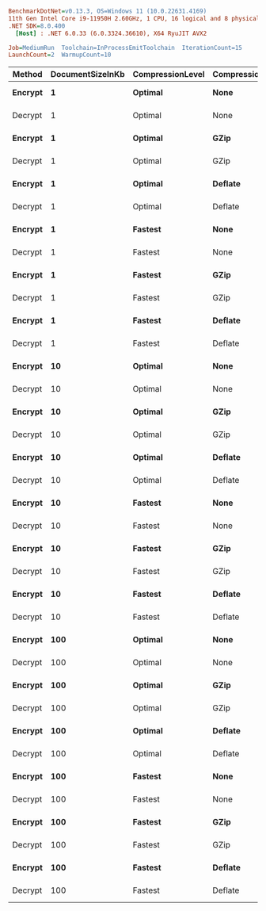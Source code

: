 ``` ini

BenchmarkDotNet=v0.13.3, OS=Windows 11 (10.0.22631.4169)
11th Gen Intel Core i9-11950H 2.60GHz, 1 CPU, 16 logical and 8 physical cores
.NET SDK=8.0.400
  [Host] : .NET 6.0.33 (6.0.3324.36610), X64 RyuJIT AVX2

Job=MediumRun  Toolchain=InProcessEmitToolchain  IterationCount=15  
LaunchCount=2  WarmupCount=10  

```
|  Method | DocumentSizeInKb | CompressionLevel | CompressionAlgorithm |        Mean |     Error |     StdDev |      Median |     Gen0 |     Gen1 |     Gen2 |  Allocated |
|-------- |----------------- |----------------- |--------------------- |------------:|----------:|-----------:|------------:|---------:|---------:|---------:|-----------:|
| **Encrypt** |                **1** |          **Optimal** |                 **None** |    **18.90 μs** |  **0.408 μs** |   **0.610 μs** |    **18.49 μs** |   **1.9531** |   **1.5869** |        **-** |   **24.27 KB** |
| Decrypt |                1 |          Optimal |                 None |    35.63 μs |  0.715 μs |   1.071 μs |    36.11 μs |   3.2959 |   0.7935 |        - |   40.57 KB |
| **Encrypt** |                **1** |          **Optimal** |                 **GZip** |    **42.72 μs** |  **0.771 μs** |   **1.154 μs** |    **42.30 μs** |   **1.8921** |   **0.4883** |        **-** |    **23.2 KB** |
| Decrypt |                1 |          Optimal |                 GZip |    27.34 μs |  0.446 μs |   0.668 μs |    27.47 μs |   2.4414 |   0.6104 |        - |      30 KB |
| **Encrypt** |                **1** |          **Optimal** |              **Deflate** |    **43.67 μs** |  **1.026 μs** |   **1.536 μs** |    **44.03 μs** |   **1.8311** |   **0.4883** |        **-** |   **23.09 KB** |
| Decrypt |                1 |          Optimal |              Deflate |    27.47 μs |  0.506 μs |   0.726 μs |    27.22 μs |   2.4414 |   0.6104 |        - |   29.95 KB |
| **Encrypt** |                **1** |          **Fastest** |                 **None** |    **19.33 μs** |  **0.294 μs** |   **0.421 μs** |    **19.32 μs** |   **1.9531** |   **0.4883** |        **-** |   **24.27 KB** |
| Decrypt |                1 |          Fastest |                 None |    35.90 μs |  0.583 μs |   0.873 μs |    36.12 μs |   3.2959 |   0.7935 |        - |   40.57 KB |
| **Encrypt** |                **1** |          **Fastest** |                 **GZip** |    **35.81 μs** |  **0.689 μs** |   **1.031 μs** |    **35.25 μs** |   **1.8921** |   **0.4883** |        **-** |   **23.28 KB** |
| Decrypt |                1 |          Fastest |                 GZip |    27.64 μs |  0.455 μs |   0.681 μs |    27.76 μs |   2.4414 |   0.6104 |        - |   30.04 KB |
| **Encrypt** |                **1** |          **Fastest** |              **Deflate** |    **36.18 μs** |  **0.648 μs** |   **0.969 μs** |    **36.50 μs** |   **1.8311** |   **0.4883** |        **-** |   **23.17 KB** |
| Decrypt |                1 |          Fastest |              Deflate |    28.27 μs |  0.752 μs |   1.103 μs |    28.16 μs |   2.4414 |   0.6104 |        - |      30 KB |
| **Encrypt** |               **10** |          **Optimal** |                 **None** |    **45.47 μs** |  **0.844 μs** |   **1.264 μs** |    **45.82 μs** |   **9.2773** |   **1.1597** |        **-** |  **114.49 KB** |
| Decrypt |               10 |          Optimal |                 None |   115.59 μs |  2.096 μs |   3.137 μs |   117.62 μs |  12.4512 |   1.4648 |        - |  153.84 KB |
| **Encrypt** |               **10** |          **Optimal** |                 **GZip** |   **232.69 μs** |  **3.049 μs** |   **4.469 μs** |   **234.59 μs** |   **7.5684** |   **0.9766** |        **-** |   **92.98 KB** |
| Decrypt |               10 |          Optimal |                 GZip |    44.62 μs |  0.759 μs |   1.137 μs |    44.54 μs |   6.1035 |   1.2207 |        - |   75.53 KB |
| **Encrypt** |               **10** |          **Optimal** |              **Deflate** |   **230.75 μs** |  **3.819 μs** |   **5.716 μs** |   **233.87 μs** |   **7.5684** |   **0.9766** |        **-** |   **92.95 KB** |
| Decrypt |               10 |          Optimal |              Deflate |    45.15 μs |  0.680 μs |   1.018 μs |    45.59 μs |   6.1035 |   1.2207 |        - |   75.53 KB |
| **Encrypt** |               **10** |          **Fastest** |                 **None** |    **45.30 μs** |  **1.002 μs** |   **1.405 μs** |    **44.54 μs** |   **9.2773** |   **1.1597** |        **-** |  **114.49 KB** |
| Decrypt |               10 |          Fastest |                 None |   116.26 μs |  2.181 μs |   3.265 μs |   117.88 μs |  12.4512 |   1.4648 |        - |  153.84 KB |
| **Encrypt** |               **10** |          **Fastest** |                 **GZip** |   **148.64 μs** |  **2.345 μs** |   **3.509 μs** |   **146.72 μs** |   **7.3242** |   **1.2207** |        **-** |    **91.5 KB** |
| Decrypt |               10 |          Fastest |                 GZip |    43.45 μs |  0.702 μs |   1.006 μs |    43.17 μs |   6.1035 |   1.2207 |        - |    74.9 KB |
| **Encrypt** |               **10** |          **Fastest** |              **Deflate** |   **154.41 μs** |  **3.721 μs** |   **5.569 μs** |   **154.38 μs** |   **7.3242** |   **1.2207** |        **-** |   **91.37 KB** |
| Decrypt |               10 |          Fastest |              Deflate |    43.68 μs |  0.742 μs |   1.088 μs |    43.15 μs |   6.0425 |   1.2207 |        - |   74.86 KB |
| **Encrypt** |              **100** |          **Optimal** |                 **None** |   **477.27 μs** | **33.787 μs** |  **50.571 μs** |   **496.96 μs** |  **39.5508** |  **37.1094** |  **36.6211** | **1052.37 KB** |
| Decrypt |              100 |          Optimal |                 None | 1,467.35 μs | 93.394 μs | 133.943 μs | 1,414.94 μs | 125.0000 |  85.9375 |  68.3594 |  1230.9 KB |
| **Encrypt** |              **100** |          **Optimal** |                 **GZip** | **2,990.18 μs** | **55.423 μs** |  **79.486 μs** | **2,949.55 μs** | **171.8750** | **167.9688** | **164.0625** |   **830.7 KB** |
| Decrypt |              100 |          Optimal |                 GZip |   366.37 μs | 38.039 μs |  55.758 μs |   355.95 μs |  19.2871 |   8.3008 |   7.0801 |  476.92 KB |
| **Encrypt** |              **100** |          **Optimal** |              **Deflate** | **3,004.45 μs** | **50.065 μs** |  **74.934 μs** | **2,965.05 μs** | **171.8750** | **167.9688** | **164.0625** |  **830.62 KB** |
| Decrypt |              100 |          Optimal |              Deflate |   362.54 μs | 39.019 μs |  57.194 μs |   354.99 μs |  19.2871 |   8.3008 |   7.0801 |  476.87 KB |
| **Encrypt** |              **100** |          **Fastest** |                 **None** |   **487.52 μs** | **32.293 μs** |  **48.334 μs** |   **504.57 μs** |  **40.0391** |  **37.5977** |  **37.1094** | **1052.38 KB** |
| Decrypt |              100 |          Fastest |                 None | 1,498.72 μs | 90.831 μs | 130.267 μs | 1,483.57 μs | 126.9531 |  89.8438 |  70.3125 | 1230.92 KB |
| **Encrypt** |              **100** |          **Fastest** |                 **GZip** | **2,157.43 μs** | **30.803 μs** |  **46.104 μs** | **2,174.82 μs** | **171.8750** | **164.0625** | **164.0625** |  **812.03 KB** |
| Decrypt |              100 |          Fastest |                 GZip |   347.76 μs | 23.445 μs |  35.092 μs |   343.19 μs |  19.0430 |   8.0566 |   6.8359 |  469.04 KB |
| **Encrypt** |              **100** |          **Fastest** |              **Deflate** | **2,116.68 μs** | **36.279 μs** |  **50.858 μs** | **2,090.08 μs** | **171.8750** | **164.0625** | **164.0625** |  **811.93 KB** |
| Decrypt |              100 |          Fastest |              Deflate |   355.38 μs | 27.941 μs |  41.821 μs |   348.99 μs |  19.0430 |   8.0566 |   6.8359 |  469.04 KB |
